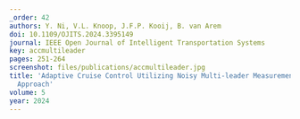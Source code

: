 ```yaml
---
_order: 42
authors: Y. Ni, V.L. Knoop, J.F.P. Kooij, B. van Arem
doi: 10.1109/OJITS.2024.3395149
journal: IEEE Open Journal of Intelligent Transportation Systems
key: accmultileader
pages: 251-264
screenshot: files/publications/accmultileader.jpg
title: 'Adaptive Cruise Control Utilizing Noisy Multi-leader Measurements: A Learning-based
  Approach'
volume: 5
year: 2024
---
```


